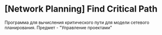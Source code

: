 # [Network Planning] Find Critical Path

Программа для вычисления критического пути для модели сетевого планирования. Предмет - "Управление проектами"
